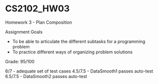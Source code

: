 # CS2102_HW03

Homework 3 - Plan Composition

Assignment Goals
- To be able to articulate the different subtasks for a programming problem
- To practice different ways of organizing problem solutions

Grade: 95/100

6/7 - adequate set of test cases
4.5/7.5 - DataSmooth1 passes auto-test
6.5/7.5 - DataSmooth2 passes auto-test
